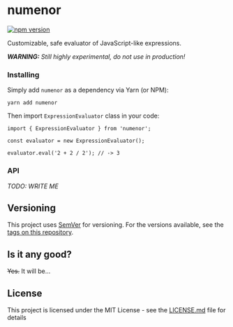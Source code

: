 # numenor
[![npm version](https://badge.fury.io/js/numenor.svg)](https://badge.fury.io/js/numenor)

Customizable, safe evaluator of JavaScript-like expressions.

_**WARNING:** Still highly experimental, do not use in production!_

### Installing

Simply add `numenor` as a dependency via Yarn (or NPM):

```
yarn add numenor
```

Then import `ExpressionEvaluator` class in your code:

```
import { ExpressionEvaluator } from 'numenor';

const evaluator = new ExpressionEvaluator();

evaluator.eval('2 + 2 / 2'); // -> 3
```

### API

_TODO: WRITE ME_

## Versioning

This project uses [SemVer](http://semver.org/) for versioning. For the versions available, see the [tags on this repository](https://github.com/raleksandar/numenor/tags). 

## Is it any good?

 ~~Yes.~~ It will be...

## License

This project is licensed under the MIT License - see the [LICENSE.md](LICENSE.md) file for details
